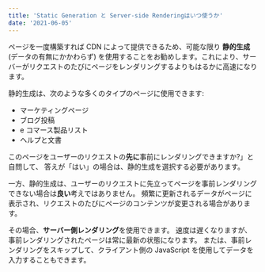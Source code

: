 ```yaml
---
title: 'Static Generation と Server-side Renderingはいつ使うか'
date: '2021-06-05'
---
```


ページを一度構築すれば CDN によって提供できるため、可能な限り **静的生成** (データの有無にかかわらず) を使用することをお勧めします。これにより、サーバーがリクエストのたびにページをレンダリングするよりもはるかに高速になります。

静的生成は、次のような多くのタイプのページに使用できます:

- マーケティングページ
- ブログ投稿
- e コマース製品リスト
- ヘルプと文書

このページをユーザーのリクエストの**先に**事前にレンダリングできますか?」と自問して、 答えが「はい」の場合は、静的生成を選択する必要があります。

一方、静的生成は、ユーザーのリクエストに先立ってページを事前レンダリングできない場合は**良い**考えではありません。 頻繁に更新されるデータがページに表示され、リクエストのたびにページのコンテンツが変更される場合があります。

その場合、**サーバー側レンダリング**を使用できます。 速度は遅くなりますが、事前レンダリングされたページは常に最新の状態になります。 または、事前レンダリングをスキップして、クライアント側の JavaScript を使用してデータを入力することもできます。